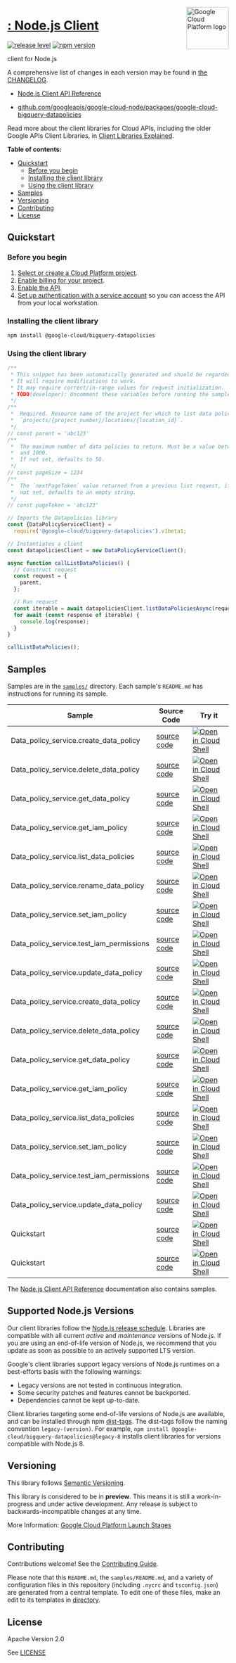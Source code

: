 [//]: # "This README.md file is auto-generated, all changes to this file will be lost."
[//]: # "To regenerate it, use `python -m synthtool`."
<img src="https://avatars2.githubusercontent.com/u/2810941?v=3&s=96" alt="Google Cloud Platform logo" title="Google Cloud Platform" align="right" height="96" width="96"/>

# [: Node.js Client](https://github.com/googleapis/google-cloud-node)

[![release level](https://img.shields.io/badge/release%20level-preview-yellow.svg?style=flat)](https://cloud.google.com/terms/launch-stages)
[![npm version](https://img.shields.io/npm/v/@google-cloud/bigquery-datapolicies.svg)](https://www.npmjs.org/package/@google-cloud/bigquery-datapolicies)




 client for Node.js


A comprehensive list of changes in each version may be found in
[the CHANGELOG](https://github.com/googleapis/google-cloud-node/tree/main/packages/google-cloud-bigquery-datapolicies/CHANGELOG.md).

* [ Node.js Client API Reference][client-docs]

* [github.com/googleapis/google-cloud-node/packages/google-cloud-bigquery-datapolicies](https://github.com/googleapis/google-cloud-node/tree/main/packages/google-cloud-bigquery-datapolicies)

Read more about the client libraries for Cloud APIs, including the older
Google APIs Client Libraries, in [Client Libraries Explained][explained].

[explained]: https://cloud.google.com/apis/docs/client-libraries-explained

**Table of contents:**


* [Quickstart](#quickstart)
  * [Before you begin](#before-you-begin)
  * [Installing the client library](#installing-the-client-library)
  * [Using the client library](#using-the-client-library)
* [Samples](#samples)
* [Versioning](#versioning)
* [Contributing](#contributing)
* [License](#license)

## Quickstart

### Before you begin

1.  [Select or create a Cloud Platform project][projects].
1.  [Enable billing for your project][billing].
1.  [Enable the  API][enable_api].
1.  [Set up authentication with a service account][auth] so you can access the
    API from your local workstation.

### Installing the client library

```bash
npm install @google-cloud/bigquery-datapolicies
```


### Using the client library

```javascript
/**
 * This snippet has been automatically generated and should be regarded as a code template only.
 * It will require modifications to work.
 * It may require correct/in-range values for request initialization.
 * TODO(developer): Uncomment these variables before running the sample.
 */
/**
 *  Required. Resource name of the project for which to list data policies. Format is
 *  `projects/{project_number}/locations/{location_id}`.
 */
// const parent = 'abc123'
/**
 *  The maximum number of data policies to return. Must be a value between 1
 *  and 1000.
 *  If not set, defaults to 50.
 */
// const pageSize = 1234
/**
 *  The `nextPageToken` value returned from a previous list request, if any. If
 *  not set, defaults to an empty string.
 */
// const pageToken = 'abc123'

// Imports the Datapolicies library
const {DataPolicyServiceClient} =
  require('@google-cloud/bigquery-datapolicies').v1beta1;

// Instantiates a client
const datapoliciesClient = new DataPolicyServiceClient();

async function callListDataPolicies() {
  // Construct request
  const request = {
    parent,
  };

  // Run request
  const iterable = await datapoliciesClient.listDataPoliciesAsync(request);
  for await (const response of iterable) {
    console.log(response);
  }
}

callListDataPolicies();

```



## Samples

Samples are in the [`samples/`](https://github.com/googleapis/google-cloud-node/tree/main/samples) directory. Each sample's `README.md` has instructions for running its sample.

| Sample                      | Source Code                       | Try it |
| --------------------------- | --------------------------------- | ------ |
| Data_policy_service.create_data_policy | [source code](https://github.com/googleapis/google-cloud-node/blob/main/packages/google-cloud-bigquery-datapolicies/samples/generated/v1/data_policy_service.create_data_policy.js) | [![Open in Cloud Shell][shell_img]](https://console.cloud.google.com/cloudshell/open?git_repo=https://github.com/googleapis/google-cloud-node&page=editor&open_in_editor=packages/google-cloud-bigquery-datapolicies/samples/generated/v1/data_policy_service.create_data_policy.js,samples/README.md) |
| Data_policy_service.delete_data_policy | [source code](https://github.com/googleapis/google-cloud-node/blob/main/packages/google-cloud-bigquery-datapolicies/samples/generated/v1/data_policy_service.delete_data_policy.js) | [![Open in Cloud Shell][shell_img]](https://console.cloud.google.com/cloudshell/open?git_repo=https://github.com/googleapis/google-cloud-node&page=editor&open_in_editor=packages/google-cloud-bigquery-datapolicies/samples/generated/v1/data_policy_service.delete_data_policy.js,samples/README.md) |
| Data_policy_service.get_data_policy | [source code](https://github.com/googleapis/google-cloud-node/blob/main/packages/google-cloud-bigquery-datapolicies/samples/generated/v1/data_policy_service.get_data_policy.js) | [![Open in Cloud Shell][shell_img]](https://console.cloud.google.com/cloudshell/open?git_repo=https://github.com/googleapis/google-cloud-node&page=editor&open_in_editor=packages/google-cloud-bigquery-datapolicies/samples/generated/v1/data_policy_service.get_data_policy.js,samples/README.md) |
| Data_policy_service.get_iam_policy | [source code](https://github.com/googleapis/google-cloud-node/blob/main/packages/google-cloud-bigquery-datapolicies/samples/generated/v1/data_policy_service.get_iam_policy.js) | [![Open in Cloud Shell][shell_img]](https://console.cloud.google.com/cloudshell/open?git_repo=https://github.com/googleapis/google-cloud-node&page=editor&open_in_editor=packages/google-cloud-bigquery-datapolicies/samples/generated/v1/data_policy_service.get_iam_policy.js,samples/README.md) |
| Data_policy_service.list_data_policies | [source code](https://github.com/googleapis/google-cloud-node/blob/main/packages/google-cloud-bigquery-datapolicies/samples/generated/v1/data_policy_service.list_data_policies.js) | [![Open in Cloud Shell][shell_img]](https://console.cloud.google.com/cloudshell/open?git_repo=https://github.com/googleapis/google-cloud-node&page=editor&open_in_editor=packages/google-cloud-bigquery-datapolicies/samples/generated/v1/data_policy_service.list_data_policies.js,samples/README.md) |
| Data_policy_service.rename_data_policy | [source code](https://github.com/googleapis/google-cloud-node/blob/main/packages/google-cloud-bigquery-datapolicies/samples/generated/v1/data_policy_service.rename_data_policy.js) | [![Open in Cloud Shell][shell_img]](https://console.cloud.google.com/cloudshell/open?git_repo=https://github.com/googleapis/google-cloud-node&page=editor&open_in_editor=packages/google-cloud-bigquery-datapolicies/samples/generated/v1/data_policy_service.rename_data_policy.js,samples/README.md) |
| Data_policy_service.set_iam_policy | [source code](https://github.com/googleapis/google-cloud-node/blob/main/packages/google-cloud-bigquery-datapolicies/samples/generated/v1/data_policy_service.set_iam_policy.js) | [![Open in Cloud Shell][shell_img]](https://console.cloud.google.com/cloudshell/open?git_repo=https://github.com/googleapis/google-cloud-node&page=editor&open_in_editor=packages/google-cloud-bigquery-datapolicies/samples/generated/v1/data_policy_service.set_iam_policy.js,samples/README.md) |
| Data_policy_service.test_iam_permissions | [source code](https://github.com/googleapis/google-cloud-node/blob/main/packages/google-cloud-bigquery-datapolicies/samples/generated/v1/data_policy_service.test_iam_permissions.js) | [![Open in Cloud Shell][shell_img]](https://console.cloud.google.com/cloudshell/open?git_repo=https://github.com/googleapis/google-cloud-node&page=editor&open_in_editor=packages/google-cloud-bigquery-datapolicies/samples/generated/v1/data_policy_service.test_iam_permissions.js,samples/README.md) |
| Data_policy_service.update_data_policy | [source code](https://github.com/googleapis/google-cloud-node/blob/main/packages/google-cloud-bigquery-datapolicies/samples/generated/v1/data_policy_service.update_data_policy.js) | [![Open in Cloud Shell][shell_img]](https://console.cloud.google.com/cloudshell/open?git_repo=https://github.com/googleapis/google-cloud-node&page=editor&open_in_editor=packages/google-cloud-bigquery-datapolicies/samples/generated/v1/data_policy_service.update_data_policy.js,samples/README.md) |
| Data_policy_service.create_data_policy | [source code](https://github.com/googleapis/google-cloud-node/blob/main/packages/google-cloud-bigquery-datapolicies/samples/generated/v1beta1/data_policy_service.create_data_policy.js) | [![Open in Cloud Shell][shell_img]](https://console.cloud.google.com/cloudshell/open?git_repo=https://github.com/googleapis/google-cloud-node&page=editor&open_in_editor=packages/google-cloud-bigquery-datapolicies/samples/generated/v1beta1/data_policy_service.create_data_policy.js,samples/README.md) |
| Data_policy_service.delete_data_policy | [source code](https://github.com/googleapis/google-cloud-node/blob/main/packages/google-cloud-bigquery-datapolicies/samples/generated/v1beta1/data_policy_service.delete_data_policy.js) | [![Open in Cloud Shell][shell_img]](https://console.cloud.google.com/cloudshell/open?git_repo=https://github.com/googleapis/google-cloud-node&page=editor&open_in_editor=packages/google-cloud-bigquery-datapolicies/samples/generated/v1beta1/data_policy_service.delete_data_policy.js,samples/README.md) |
| Data_policy_service.get_data_policy | [source code](https://github.com/googleapis/google-cloud-node/blob/main/packages/google-cloud-bigquery-datapolicies/samples/generated/v1beta1/data_policy_service.get_data_policy.js) | [![Open in Cloud Shell][shell_img]](https://console.cloud.google.com/cloudshell/open?git_repo=https://github.com/googleapis/google-cloud-node&page=editor&open_in_editor=packages/google-cloud-bigquery-datapolicies/samples/generated/v1beta1/data_policy_service.get_data_policy.js,samples/README.md) |
| Data_policy_service.get_iam_policy | [source code](https://github.com/googleapis/google-cloud-node/blob/main/packages/google-cloud-bigquery-datapolicies/samples/generated/v1beta1/data_policy_service.get_iam_policy.js) | [![Open in Cloud Shell][shell_img]](https://console.cloud.google.com/cloudshell/open?git_repo=https://github.com/googleapis/google-cloud-node&page=editor&open_in_editor=packages/google-cloud-bigquery-datapolicies/samples/generated/v1beta1/data_policy_service.get_iam_policy.js,samples/README.md) |
| Data_policy_service.list_data_policies | [source code](https://github.com/googleapis/google-cloud-node/blob/main/packages/google-cloud-bigquery-datapolicies/samples/generated/v1beta1/data_policy_service.list_data_policies.js) | [![Open in Cloud Shell][shell_img]](https://console.cloud.google.com/cloudshell/open?git_repo=https://github.com/googleapis/google-cloud-node&page=editor&open_in_editor=packages/google-cloud-bigquery-datapolicies/samples/generated/v1beta1/data_policy_service.list_data_policies.js,samples/README.md) |
| Data_policy_service.set_iam_policy | [source code](https://github.com/googleapis/google-cloud-node/blob/main/packages/google-cloud-bigquery-datapolicies/samples/generated/v1beta1/data_policy_service.set_iam_policy.js) | [![Open in Cloud Shell][shell_img]](https://console.cloud.google.com/cloudshell/open?git_repo=https://github.com/googleapis/google-cloud-node&page=editor&open_in_editor=packages/google-cloud-bigquery-datapolicies/samples/generated/v1beta1/data_policy_service.set_iam_policy.js,samples/README.md) |
| Data_policy_service.test_iam_permissions | [source code](https://github.com/googleapis/google-cloud-node/blob/main/packages/google-cloud-bigquery-datapolicies/samples/generated/v1beta1/data_policy_service.test_iam_permissions.js) | [![Open in Cloud Shell][shell_img]](https://console.cloud.google.com/cloudshell/open?git_repo=https://github.com/googleapis/google-cloud-node&page=editor&open_in_editor=packages/google-cloud-bigquery-datapolicies/samples/generated/v1beta1/data_policy_service.test_iam_permissions.js,samples/README.md) |
| Data_policy_service.update_data_policy | [source code](https://github.com/googleapis/google-cloud-node/blob/main/packages/google-cloud-bigquery-datapolicies/samples/generated/v1beta1/data_policy_service.update_data_policy.js) | [![Open in Cloud Shell][shell_img]](https://console.cloud.google.com/cloudshell/open?git_repo=https://github.com/googleapis/google-cloud-node&page=editor&open_in_editor=packages/google-cloud-bigquery-datapolicies/samples/generated/v1beta1/data_policy_service.update_data_policy.js,samples/README.md) |
| Quickstart | [source code](https://github.com/googleapis/google-cloud-node/blob/main/packages/google-cloud-bigquery-datapolicies/samples/quickstart.js) | [![Open in Cloud Shell][shell_img]](https://console.cloud.google.com/cloudshell/open?git_repo=https://github.com/googleapis/google-cloud-node&page=editor&open_in_editor=packages/google-cloud-bigquery-datapolicies/samples/quickstart.js,samples/README.md) |
| Quickstart | [source code](https://github.com/googleapis/google-cloud-node/blob/main/packages/google-cloud-bigquery-datapolicies/samples/test/quickstart.js) | [![Open in Cloud Shell][shell_img]](https://console.cloud.google.com/cloudshell/open?git_repo=https://github.com/googleapis/google-cloud-node&page=editor&open_in_editor=packages/google-cloud-bigquery-datapolicies/samples/test/quickstart.js,samples/README.md) |



The [ Node.js Client API Reference][client-docs] documentation
also contains samples.

## Supported Node.js Versions

Our client libraries follow the [Node.js release schedule](https://nodejs.org/en/about/releases/).
Libraries are compatible with all current _active_ and _maintenance_ versions of
Node.js.
If you are using an end-of-life version of Node.js, we recommend that you update
as soon as possible to an actively supported LTS version.

Google's client libraries support legacy versions of Node.js runtimes on a
best-efforts basis with the following warnings:

* Legacy versions are not tested in continuous integration.
* Some security patches and features cannot be backported.
* Dependencies cannot be kept up-to-date.

Client libraries targeting some end-of-life versions of Node.js are available, and
can be installed through npm [dist-tags](https://docs.npmjs.com/cli/dist-tag).
The dist-tags follow the naming convention `legacy-(version)`.
For example, `npm install @google-cloud/bigquery-datapolicies@legacy-8` installs client libraries
for versions compatible with Node.js 8.

## Versioning

This library follows [Semantic Versioning](http://semver.org/).







This library is considered to be in **preview**. This means it is still a
work-in-progress and under active development. Any release is subject to
backwards-incompatible changes at any time.


More Information: [Google Cloud Platform Launch Stages][launch_stages]

[launch_stages]: https://cloud.google.com/terms/launch-stages

## Contributing

Contributions welcome! See the [Contributing Guide](https://github.com/googleapis/google-cloud-node/blob/main/CONTRIBUTING.md).

Please note that this `README.md`, the `samples/README.md`,
and a variety of configuration files in this repository (including `.nycrc` and `tsconfig.json`)
are generated from a central template. To edit one of these files, make an edit
to its templates in
[directory](https://github.com/googleapis/synthtool).

## License

Apache Version 2.0

See [LICENSE](https://github.com/googleapis/google-cloud-node/blob/main/LICENSE)

[client-docs]: https://cloud.google.com/nodejs/docs/reference/datapolicies/latest

[shell_img]: https://gstatic.com/cloudssh/images/open-btn.png
[projects]: https://console.cloud.google.com/project
[billing]: https://support.google.com/cloud/answer/6293499#enable-billing
[enable_api]: https://console.cloud.google.com/flows/enableapi?apiid=google.cloud.bigquery.datapolicies.v1beta1
[auth]: https://cloud.google.com/docs/authentication/getting-started
